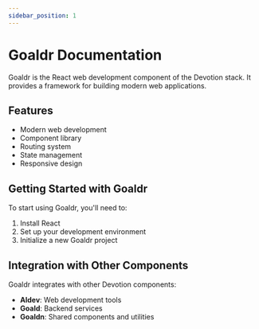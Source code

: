 ```yaml
---
sidebar_position: 1
---
```


# Goaldr Documentation

Goaldr is the React web development component of the Devotion stack. It provides a framework for building modern web applications.

## Features

- Modern web development
- Component library
- Routing system
- State management
- Responsive design

## Getting Started with Goaldr

To start using Goaldr, you'll need to:

1. Install React
2. Set up your development environment
3. Initialize a new Goaldr project

## Integration with Other Components

Goaldr integrates with other Devotion components:

- **Aldev**: Web development tools
- **Goald**: Backend services
- **Goaldn**: Shared components and utilities
